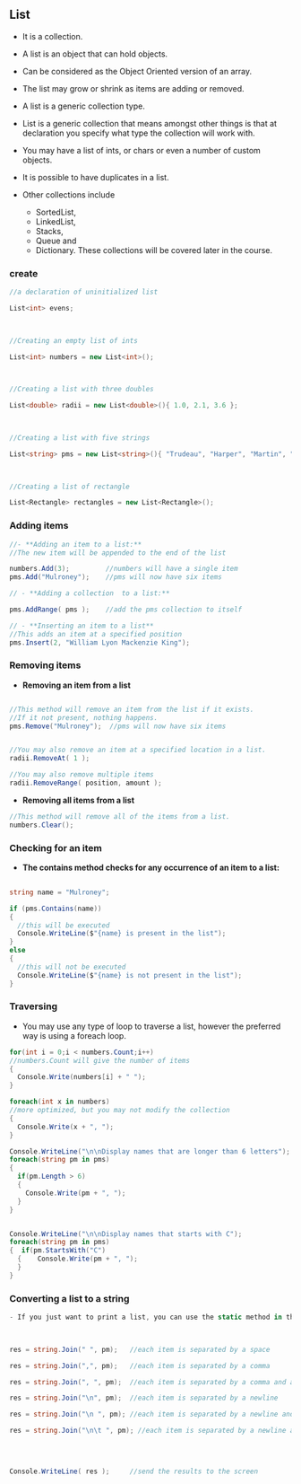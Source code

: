 


## List

- It is a collection.
- A list is an object that can hold objects. 
- Can be considered as the Object Oriented version of an array.
- The list may grow or shrink as items are adding or removed. 
- A list is a generic collection type. 

- List is a generic collection that means amongst other things is that at declaration you specify what type the collection will work with.

- You may have a list of ints, or chars or even a number of custom objects. 
- It is possible to have duplicates in a list. 

- Other collections include 
	- SortedList, 
	- LinkedList, 
	- Stacks, 
	- Queue and 
	- Dictionary. 
	  These collections will be covered later in the course.

### create
```c#
//a declaration of uninitialized list

List<int> evens;

  

//Creating an empty list of ints

List<int> numbers = new List<int>();

  

//Creating a list with three doubles

List<double> radii = new List<double>(){ 1.0, 2.1, 3.6 };

  

//Creating a list with five strings

List<string> pms = new List<string>(){ "Trudeau", "Harper", "Martin", "Chretien", "Campbell" };

  

//Creating a list of rectangle

List<Rectangle> rectangles = new List<Rectangle>();
```


### Adding items

```c#
//- **Adding an item to a list:**
//The new item will be appended to the end of the list

numbers.Add(3);         //numbers will have a single item
pms.Add("Mulroney");    //pms will now have six items

// - **Adding a collection  to a list:**

pms.AddRange( pms );    //add the pms collection to itself

// - **Inserting an item to a list**
//This adds an item at a specified position
pms.Insert(2, "William Lyon Mackenzie King");
```


### Removing items

- **Removing an item from a list**
```c#

//This method will remove an item from the list if it exists. 
//If it not present, nothing happens.
pms.Remove("Mulroney");  //pms will now have six items            


//You may also remove an item at a specified location in a list.
radii.RemoveAt( 1 );

//You may also remove multiple items
radii.RemoveRange( position, amount );
```

- **Removing all items from a list**
```c#
//This method will remove all of the items from a list.
numbers.Clear();
```


### Checking for an item

- **The contains method checks for any occurrence of an item to a list:**
```c#
  
string name = "Mulroney";         

if (pms.Contains(name))
{
  //this will be executed
  Console.WriteLine($"{name} is present in the list");    
}
else
{
  //this will not be executed
  Console.WriteLine($"{name} is not present in the list");
}
```

### Traversing
- You may use any type of loop to traverse a list, however the preferred way is using a foreach loop.

```c#
for(int i = 0;i < numbers.Count;i++)
//numbers.Count will give the number of items  
{  
  Console.Write(numbers[i] + " ");  
}

foreach(int x in numbers)           
//more optimized, but you may not modify the collection
{  
  Console.Write(x + ", ");  
}

Console.WriteLine("\n\nDisplay names that are longer than 6 letters");  
foreach(string pm in pms)  
{  
  if(pm.Length > 6)  
  {    
    Console.Write(pm + ", ");  
  }  
}


Console.WriteLine("\n\nDisplay names that starts with C");  
foreach(string pm in pms)  
{  if(pm.StartsWith("C")  
  {    Console.Write(pm + ", ");  
  }  
}
```

### Converting a list to a string

```c#
- If you just want to print a list, you can use the static method in the string class Join()

  

res = string.Join(" ", pm);   //each item is separated by a space

res = string.Join(",", pm);   //each item is separated by a comma

res = string.Join(", ", pm);  //each item is separated by a comma and a space

res = string.Join("\n", pm);  //each item is separated by a newline

res = string.Join("\n ", pm); //each item is separated by a newline and a space

res = string.Join("\n\t ", pm); //each item is separated by a newline and a tab

  

  
Console.WriteLine( res );     //send the results to the screen
```

